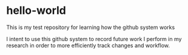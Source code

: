 # hello-world
This is my test repository for learning how the github system works

I intent to use this github system to record future work I perform in my research in order to more efficiently track changes and workflow. 

